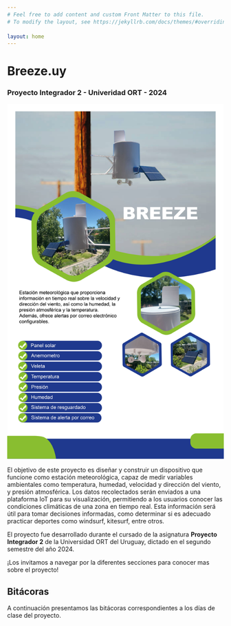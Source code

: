 ```yaml
---
# Feel free to add content and custom Front Matter to this file.
# To modify the layout, see https://jekyllrb.com/docs/themes/#overriding-theme-defaults

layout: home
---
```


<h1>Breeze.uy</h1>


<h3>Proyecto Integrador 2 - Univeridad ORT - 2024</h3>


![poster_breeze](/img/poster_breeze.jpg)


El objetivo de este proyecto es diseñar y construir un dispositivo que funcione como estación meteorológica, capaz de medir variables ambientales como temperatura, humedad, velocidad y dirección del viento, y presión atmosférica. Los datos recolectados serán enviados a una plataforma IoT para su visualización, permitiendo a los usuarios conocer las condiciones climáticas de una zona en tiempo real. Esta información será útil para tomar decisiones informadas, como determinar si es adecuado practicar deportes como windsurf, kitesurf, entre otros.

El proyecto fue desarrollado durante el cursado de la asignatura **Proyecto Integrador 2** de la Universidad ORT del Uruguay, dictado en el segundo semestre del año 2024.

¡Los invitamos a navegar por la diferentes secciones para conocer mas sobre el proyecto!






##   Bitácoras ##

A continuación presentamos las bitácoras correspondientes a los días de clase del proyecto.
